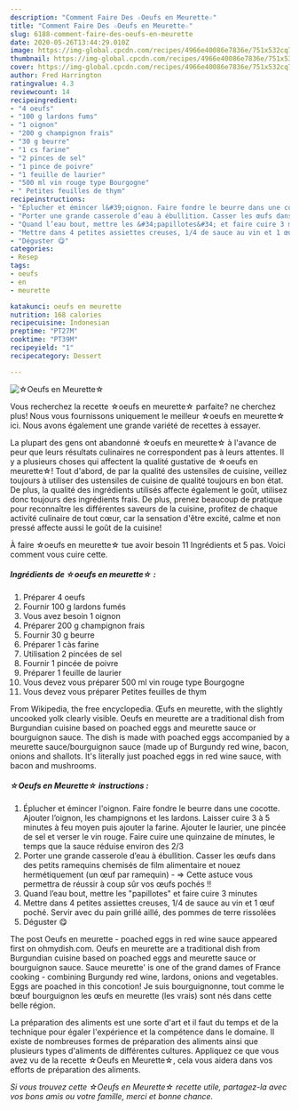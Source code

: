 ```yaml
---
description: "Comment Faire Des ☆Oeufs en Meurette☆"
title: "Comment Faire Des ☆Oeufs en Meurette☆"
slug: 6188-comment-faire-des-oeufs-en-meurette
date: 2020-05-26T13:44:29.010Z
image: https://img-global.cpcdn.com/recipes/4966e40086e7836e/751x532cq70/☆oeufs-en-meurette☆-photo-principale-de-la-recette.jpg
thumbnail: https://img-global.cpcdn.com/recipes/4966e40086e7836e/751x532cq70/☆oeufs-en-meurette☆-photo-principale-de-la-recette.jpg
cover: https://img-global.cpcdn.com/recipes/4966e40086e7836e/751x532cq70/☆oeufs-en-meurette☆-photo-principale-de-la-recette.jpg
author: Fred Harrington
ratingvalue: 4.3
reviewcount: 14
recipeingredient:
- "4 oeufs"
- "100 g lardons fums"
- "1 oignon"
- "200 g champignon frais"
- "30 g beurre"
- "1 cs farine"
- "2 pinces de sel"
- "1 pince de poivre"
- "1 feuille de laurier"
- "500 ml vin rouge type Bourgogne"
- " Petites feuilles de thym"
recipeinstructions:
- "Éplucher et émincer l&#39;oignon. Faire fondre le beurre dans une cocotte. Ajouter l’oignon, les champignons et les lardons. Laisser cuire 3 à 5 minutes à feu moyen puis ajouter la farine. Ajouter le laurier, une pincée de sel et verser le vin rouge. Faire cuire une quinzaine de minutes, le temps que la sauce réduise environ des 2/3"
- "Porter une grande casserole d’eau à ébullition. Casser les œufs dans des petits ramequins chemisés de film alimentaire et nouez hermétiquement (un œuf par ramequin)  =&gt; Cette astuce vous permettra de réussir à coup sûr vos œufs pochés !!"
- "Quand l’eau bout, mettre les &#34;papillotes&#34; et faire cuire 3 minutes"
- "Mettre dans 4 petites assiettes creuses, 1/4 de sauce au vin et 1 œuf poché. Servir avec du pain grillé aillé, des pommes de terre rissolées"
- "Déguster 😋"
categories:
- Resep
tags:
- oeufs
- en
- meurette

katakunci: oeufs en meurette 
nutrition: 168 calories
recipecuisine: Indonesian
preptime: "PT27M"
cooktime: "PT39M"
recipeyield: "1"
recipecategory: Dessert

---
```



![☆Oeufs en Meurette☆](https://img-global.cpcdn.com/recipes/4966e40086e7836e/751x532cq70/☆oeufs-en-meurette☆-photo-principale-de-la-recette.jpg)

Vous recherchez la recette ☆oeufs en meurette☆ parfaite? ne cherchez plus! Nous vous fournissons uniquement le meilleur ☆oeufs en meurette☆ ici. Nous avons également une grande variété de recettes à essayer.

La plupart des gens ont abandonné ☆oeufs en meurette☆ à l'avance de peur que leurs résultats culinaires ne correspondent pas à leurs attentes. Il y a plusieurs choses qui affectent la qualité gustative de ☆oeufs en meurette☆! Tout d'abord, de par la qualité des ustensiles de cuisine, veillez toujours à utiliser des ustensiles de cuisine de qualité toujours en bon état. De plus, la qualité des ingrédients utilisés affecte également le goût, utilisez donc toujours des ingrédients frais. De plus, prenez beaucoup de pratique pour reconnaître les différentes saveurs de la cuisine, profitez de chaque activité culinaire de tout cœur, car la sensation d'être excité, calme et non pressé affecte aussi le goût de la cuisine!

<!--inarticleads1-->

À faire ☆oeufs en meurette☆ tue avoir besoin 11 Ingrédients et 5 pas. Voici comment vous cuire cette.

##### Ingrédients de ☆oeufs en meurette☆ :

1. Préparer 4 oeufs
1. Fournir 100 g lardons fumés
1. Vous avez besoin 1 oignon
1. Préparer 200 g champignon frais
1. Fournir 30 g beurre
1. Préparer 1 càs farine
1. Utilisation 2 pincées de sel
1. Fournir 1 pincée de poivre
1. Préparer 1 feuille de laurier
1. Vous devez vous préparer 500 ml vin rouge type Bourgogne
1. Vous devez vous préparer  Petites feuilles de thym


From Wikipedia, the free encyclopedia. Œufs en meurette, with the slightly uncooked yolk clearly visible. Oeufs en meurette are a traditional dish from Burgundian cuisine based on poached eggs and meurette sauce or bourguignon sauce. The dish is made with poached eggs accompanied by a meurette sauce/bourguignon sauce (made up of Burgundy red wine, bacon, onions and shallots. It&#39;s literally just poached eggs in red wine sauce, with bacon and mushrooms. 

<!--inarticleads2-->

##### ☆Oeufs en Meurette☆ instructions :

1. Éplucher et émincer l&#39;oignon. Faire fondre le beurre dans une cocotte. Ajouter l’oignon, les champignons et les lardons. Laisser cuire 3 à 5 minutes à feu moyen puis ajouter la farine. Ajouter le laurier, une pincée de sel et verser le vin rouge. Faire cuire une quinzaine de minutes, le temps que la sauce réduise environ des 2/3
1. Porter une grande casserole d’eau à ébullition. Casser les œufs dans des petits ramequins chemisés de film alimentaire et nouez hermétiquement (un œuf par ramequin)  - =&gt; Cette astuce vous permettra de réussir à coup sûr vos œufs pochés !!
1. Quand l’eau bout, mettre les &#34;papillotes&#34; et faire cuire 3 minutes
1. Mettre dans 4 petites assiettes creuses, 1/4 de sauce au vin et 1 œuf poché. Servir avec du pain grillé aillé, des pommes de terre rissolées
1. Déguster 😋


The post Oeufs en meurette - poached eggs in red wine sauce appeared first on ohmydish.com. Oeufs en meurette are a traditional dish from Burgundian cuisine based on poached eggs and meurette sauce or bourguignon sauce. Sauce meurette&#39; is one of the grand dames of France cooking - combining Burgundy red wine, lardons, onions and vegetables. Eggs are poached in this concotion! Je suis bourguignonne, tout comme le bœuf bourguignon les œufs en meurette (les vrais) sont nés dans cette belle région. 

<!--inarticleads1-->

<p>
La préparation des aliments est une sorte d'art et il faut du temps et de la technique pour égaler l'expérience et la compétence dans le domaine. Il existe de nombreuses formes de préparation des aliments ainsi que plusieurs types d'aliments de différentes cultures. Appliquez ce que vous avez vu de la recette ☆Oeufs en Meurette☆, cela vous aidera dans vos efforts de préparation des aliments.
</p>

<p>
<i>Si vous trouvez cette ☆Oeufs en Meurette☆ recette utile, partagez-la avec vos bons amis ou votre famille, merci et bonne chance.</i>
</p>
